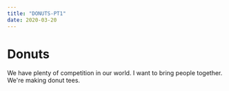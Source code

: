 ```yaml
---
title: "DONUTS-PT1"
date: 2020-03-20
---
```


# Donuts
We have plenty of competition in our world.
I want to bring people together.
We're making donut tees.
